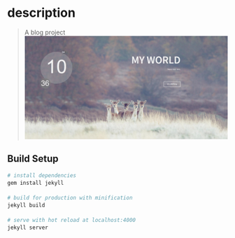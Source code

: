 # description

> A blog project
![Alt text](screen.png)
## Build Setup

``` bash
# install dependencies
gem install jekyll

# build for production with minification
jekyll build

# serve with hot reload at localhost:4000
jekyll server


